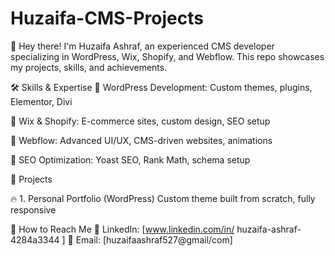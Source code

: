 # Huzaifa-CMS-Projects
👋 Hey there! I'm Huzaifa Ashraf, an experienced CMS developer specializing in WordPress, Wix, Shopify, and Webflow. This repo showcases my projects, skills, and achievements.

🛠️ Skills & Expertise
🎯 WordPress Development: Custom themes, plugins, Elementor, Divi

🎯 Wix & Shopify: E-commerce sites, custom design, SEO setup

🎯 Webflow: Advanced UI/UX, CMS-driven websites, animations

🎯 SEO Optimization: Yoast SEO, Rank Math, schema setup

💼 Projects

🔥 1. Personal Portfolio (WordPress)
Custom theme built from scratch, fully responsive

📌 How to Reach Me
💬 LinkedIn: [www.linkedin.com/in/
huzaifa-ashraf-4284a3344
]
📧 Email: [huzaifaashraf527@gmail/com]


